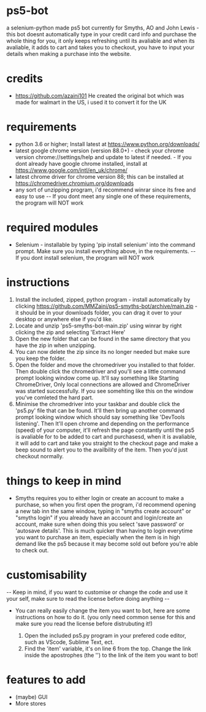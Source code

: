 # ps5-bot
  a selenium-python made ps5 bot currently for Smyths, AO and John Lewis - this bot doesnt automatically type in your credit card info and purchase the whole thing for you, it only keeps refreshing until its avaliable and when its avaliable, it adds to cart and takes you to checkout, you have to input your details when making a purchase into the website.

# credits
  - https://github.com/azaini101
    He created the original bot which was made for walmart in the US, i used it to convert it for the UK

# requirements
  - python 3.6 or higher; Install latest at https://www.python.org/downloads/
  - latest google chrome version (version 88.0+) - check your chrome version chrome://settings/help and update to latest if needed. - If you dont already have google chrome installed, install at https://www.google.com/intl/en_uk/chrome/
  - latest chrome driver for chrome version 88; this can be installed at https://chromedriver.chromium.org/downloads
  - any sort of unzipping program, i'd recommend winrar since its free and easy to use
  -- If you dont meet any single one of these requirements, the program will NOT work
  
# required modules
  - Selenium - installable by typing 'pip install selenium' into the command prompt. Make sure you install everything above, in the requirements.
  -- If you dont install selenium, the program will NOT work
  
# instructions
  1. Install the included, zipped, python program - install automatically by clicking https://github.com/MMZaini/ps5-smyths-bot/archive/main.zip - it should be in your downloads folder, you can drag it over to your desktop or anywhere else if you'd like.
  2. Locate and unzip 'ps5-smyths-bot-main.zip' using winrar by right clicking the zip and selecting 'Extract Here'
  3. Open the new folder that can be found in the same directory that you have the zip in when unzipping.
  4. You can now delete the zip since its no longer needed but make sure you keep the folder.
  5. Open the folder and move the chromedriver you installed to that folder. Then double click the chromedriver and you'll see a little command prompt looking window come up. It'll say something like Starting ChromeDriver, Only local connections are allowed and ChromeDriver was started successfully. If you see somehting like this on the window you've comleted the hard part.
  6. Minimise the chromedriver into your taskbar and double click the 'ps5.py' file that can be found. It'll then bring up another command prompt looking window which should say something like 'DevTools listening'. Then It'll open chrome and depending on the performance (speed) of your computer, it'll refresh the page constantly until the ps5 is avaliable for to be added to cart and purchasesd, when it is avaliable, it will add to cart and take you straight to the checkout page and make a beep sound to alert you to the availbility of the item. Then you'd just checkout normally.
  
# things to keep in mind
  - Smyths requires you to either login or create an account to make a purchase, so when you first open the program, i'd recommend opening a new tab inn the same window, typing in "smyths create account" or "smyths login" if you already have an account and login/create an account, make sure when doing this you select 'save password' or 'autosave details'. This is much quicker than having to login everytime you want to purchase an item, especially when the item is in high demand like the ps5 because it may become sold out before you're able to check out. 
  
# customisability
  -- Keep in mind, if you want to customise or change the code and use it your self, make sure to read the license before doing anything --
  
  - You can really easily change the item you want to bot, here are some instructions on how to do it. (you only need common sense for this and make sure you read the license before distrubuting it!)
  
    1. Open the included ps5.py program in your prefered code editor, such as VScode, Sublime Text, ect.
    2. Find the 'item' variable, it's on line 6 from the top. Change the link inside the apostrophes (the '') to the link of the item you want to bot!

# features to add
  - (maybe) GUI
  - More stores

